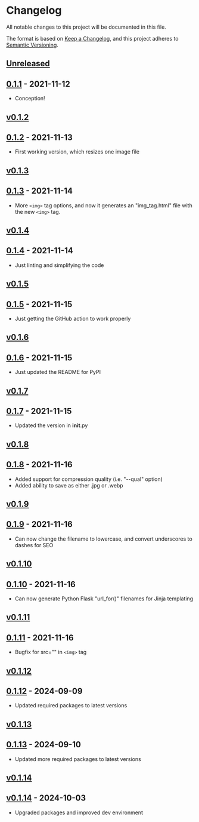 # Changelog

All notable changes to this project will be documented in this file.

The format is based on [Keep a Changelog](https://keepachangelog.com/en/1.0.0/),
and this project adheres to [Semantic Versioning](https://semver.org/spec/v2.0.0.html).

## [Unreleased]

## [0.1.1] - 2021-11-12

- Conception!

[Unreleased]: https://github.com/mccarthysean/make-responsive-images/compare/v0.1.1...HEAD
[0.1.1]: https://github.com/mccarthysean/make-responsive-images/releases/tag/v0.1.1

## [v0.1.2]

## [0.1.2] - 2021-11-13

- First working version, which resizes one image file

[v0.1.2]: https://github.com/mccarthysean/make-responsive-images/compare/v0.1.2...HEAD
[0.1.2]: https://github.com/mccarthysean/make-responsive-images/releases/tag/v0.1.2

## [v0.1.3]

## [0.1.3] - 2021-11-14

- More `<img>` tag options, and now it generates an "img_tag.html" file with the new `<img>` tag.

[v0.1.3]: https://github.com/mccarthysean/make-responsive-images/compare/v0.1.3...HEAD
[0.1.3]: https://github.com/mccarthysean/make-responsive-images/releases/tag/v0.1.3

## [v0.1.4]

## [0.1.4] - 2021-11-14

- Just linting and simplifying the code

[v0.1.4]: https://github.com/mccarthysean/make-responsive-images/compare/v0.1.4...HEAD
[0.1.4]: https://github.com/mccarthysean/make-responsive-images/releases/tag/v0.1.4

## [v0.1.5]

## [0.1.5] - 2021-11-15

- Just getting the GitHub action to work properly

[v0.1.5]: https://github.com/mccarthysean/make-responsive-images/compare/v0.1.5...HEAD
[0.1.5]: https://github.com/mccarthysean/make-responsive-images/releases/tag/v0.1.5

## [v0.1.6]

## [0.1.6] - 2021-11-15

- Just updated the README for PyPI

[v0.1.6]: https://github.com/mccarthysean/make-responsive-images/compare/v0.1.6...HEAD
[0.1.6]: https://github.com/mccarthysean/make-responsive-images/releases/tag/v0.1.6

## [v0.1.7]

## [0.1.7] - 2021-11-15

- Updated the version in __init__.py

[v0.1.7]: https://github.com/mccarthysean/make-responsive-images/compare/v0.1.7...HEAD
[0.1.7]: https://github.com/mccarthysean/make-responsive-images/releases/tag/v0.1.7

## [v0.1.8]

## [0.1.8] - 2021-11-16

- Added support for compression quality (i.e. "--qual" option)
- Added ability to save as either .jpg or .webp

[v0.1.8]: https://github.com/mccarthysean/make-responsive-images/compare/v0.1.8...HEAD
[0.1.8]: https://github.com/mccarthysean/make-responsive-images/releases/tag/v0.1.8


## [v0.1.9]

## [0.1.9] - 2021-11-16

- Can now change the filename to lowercase, and convert underscores to dashes for SEO

[v0.1.9]: https://github.com/mccarthysean/make-responsive-images/compare/v0.1.9...HEAD
[0.1.9]: https://github.com/mccarthysean/make-responsive-images/releases/tag/v0.1.9

## [v0.1.10]

## [0.1.10] - 2021-11-16

- Can now generate Python Flask "url_for()" filenames for Jinja templating

[v0.1.10]: https://github.com/mccarthysean/make-responsive-images/compare/v0.1.10...HEAD
[0.1.10]: https://github.com/mccarthysean/make-responsive-images/releases/tag/v0.1.10


## [v0.1.11]

## [0.1.11] - 2021-11-16

- Bugfix for src="" in `<img>` tag

[v0.1.11]: https://github.com/mccarthysean/make-responsive-images/compare/v0.1.11...HEAD
[0.1.11]: https://github.com/mccarthysean/make-responsive-images/releases/tag/v0.1.11

## [v0.1.12]

## [0.1.12] - 2024-09-09

- Updated required packages to latest versions

[v0.1.12]: https://github.com/mccarthysean/make-responsive-images/compare/v0.1.12...HEAD
[0.1.12]: https://github.com/mccarthysean/make-responsive-images/releases/tag/v0.1.12

## [v0.1.13]

## [0.1.13] - 2024-09-10

- Updated more required packages to latest versions

[v0.1.13]: https://github.com/mccarthysean/make-responsive-images/compare/v0.1.13...HEAD
[0.1.13]: https://github.com/mccarthysean/make-responsive-images/releases/tag/v0.1.13

## [v0.1.14]

## [v0.1.14] - 2024-10-03

- Upgraded packages and improved dev environment

[v0.1.14]: https://github.com/mccarthysean/make-responsive-images/compare/v0.1.14...HEAD
[0.1.14]: https://github.com/mccarthysean/make-responsive-images/releases/tag/v0.1.14
